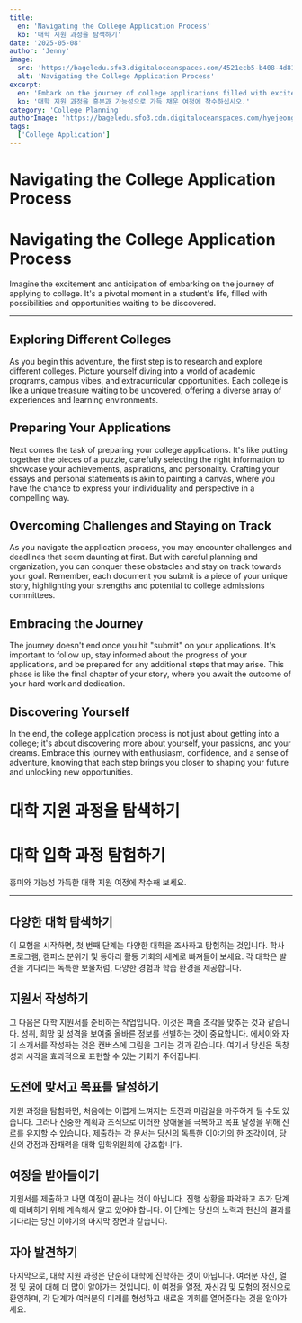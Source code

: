 ```yaml
---
title:
  en: 'Navigating the College Application Process'
  ko: '대학 지원 과정을 탐색하기'
date: '2025-05-08'
author: 'Jenny'
image:
  src: 'https://bageledu.sfo3.digitaloceanspaces.com/4521ecb5-b408-4d81-8461-26aafa514511.jpg'
  alt: 'Navigating the College Application Process'
excerpt:
  en: 'Embark on the journey of college applications filled with excitement and possibilities.'
  ko: '대학 지원 과정을 흥분과 가능성으로 가득 채운 여정에 착수하십시오.'
category: 'College Planning'
authorImage: 'https://bageledu.sfo3.cdn.digitaloceanspaces.com/hyejeong.jpg'
tags:
  ['College Application']
---
```


<div class="en-content" x-show="$store.language !== 'ko'">
  <h1>Navigating the College Application Process</h1>


  <h1>Navigating the College Application Process</h1>

  
  <p>
    Imagine the excitement and anticipation of embarking on the journey of applying to college. It's a pivotal moment in a student's life, filled with possibilities and opportunities waiting to be discovered.
  </p>
  
  <hr />
  
  <h2>Exploring Different Colleges</h2>
  <p>
    As you begin this adventure, the first step is to research and explore different colleges. Picture yourself diving into a world of academic programs, campus vibes, and extracurricular opportunities. Each college is like a unique treasure waiting to be uncovered, offering a diverse array of experiences and learning environments.
  </p>
  
  <h2>Preparing Your Applications</h2>
  <p>
    Next comes the task of preparing your college applications. It's like putting together the pieces of a puzzle, carefully selecting the right information to showcase your achievements, aspirations, and personality. Crafting your essays and personal statements is akin to painting a canvas, where you have the chance to express your individuality and perspective in a compelling way.
  </p>
  
  <h2>Overcoming Challenges and Staying on Track</h2>
  <p>
    As you navigate the application process, you may encounter challenges and deadlines that seem daunting at first. But with careful planning and organization, you can conquer these obstacles and stay on track towards your goal. Remember, each document you submit is a piece of your unique story, highlighting your strengths and potential to college admissions committees.
  </p>
  
  <h2>Embracing the Journey</h2>
  <p>
    The journey doesn't end once you hit "submit" on your applications. It's important to follow up, stay informed about the progress of your applications, and be prepared for any additional steps that may arise. This phase is like the final chapter of your story, where you await the outcome of your hard work and dedication.
  </p>
  
  <h2>Discovering Yourself</h2>
  <p>
    In the end, the college application process is not just about getting into a college; it's about discovering more about yourself, your passions, and your dreams. Embrace this journey with enthusiasm, confidence, and a sense of adventure, knowing that each step brings you closer to shaping your future and unlocking new opportunities.
  </p>

</div>

<div class="ko-content" x-show="$store.language === 'ko'">
  <h1>대학 지원 과정을 탐색하기</h1>


  <h1>대학 입학 과정 탐험하기</h1>

  
  <p>
    흥미와 가능성 가득한 대학 지원 여정에 착수해 보세요.
  </p>
  
  <hr />
  
  <h2>다양한 대학 탐색하기</h2>
  <p>
    이 모험을 시작하면, 첫 번째 단계는 다양한 대학을 조사하고 탐험하는 것입니다. 학사 프로그램, 캠퍼스 분위기 및 동아리 활동 기회의 세계로 빠져들어 보세요. 각 대학은 발견을 기다리는 독특한 보물처럼, 다양한 경험과 학습 환경을 제공합니다.
  </p>
  
  <h2>지원서 작성하기</h2>
  <p>
    그 다음은 대학 지원서를 준비하는 작업입니다. 이것은 퍼즐 조각을 맞추는 것과 같습니다. 성취, 희망 및 성격을 보여줄 올바른 정보를 선별하는 것이 중요합니다. 에세이와 자기 소개서를 작성하는 것은 캔버스에 그림을 그리는 것과 같습니다. 여기서 당신은 독창성과 시각을 효과적으로 표현할 수 있는 기회가 주어집니다.
  </p>
  
  <h2>도전에 맞서고 목표를 달성하기</h2>
  <p>
    지원 과정을 탐험하면, 처음에는 어렵게 느껴지는 도전과 마감일을 마주하게 될 수도 있습니다. 그러나 신중한 계획과 조직으로 이러한 장애물을 극복하고 목표 달성을 위해 진로를 유지할 수 있습니다. 제출하는 각 문서는 당신의 독특한 이야기의 한 조각이며, 당신의 강점과 잠재력을 대학 입학위원회에 강조합니다.
  </p>
  
  <h2>여정을 받아들이기</h2>
  <p>
    지원서를 제출하고 나면 여정이 끝나는 것이 아닙니다. 진행 상황을 파악하고 추가 단계에 대비하기 위해 계속해서 알고 있어야 합니다. 이 단계는 당신의 노력과 헌신의 결과를 기다리는 당신 이야기의 마지막 장면과 같습니다.
  </p>
  
  <h2>자아 발견하기</h2>
  <p>
    마지막으로, 대학 지원 과정은 단순히 대학에 진학하는 것이 아닙니다. 여러분 자신, 열정 및 꿈에 대해 더 많이 알아가는 것입니다. 이 여정을 열정, 자신감 및 모험의 정신으로 환영하며, 각 단계가 여러분의 미래를 형성하고 새로운 기회를 열어준다는 것을 알아가세요.
  </p>

</div>